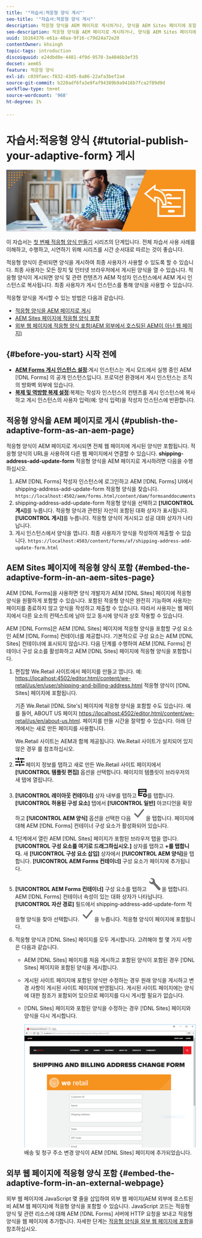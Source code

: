```yaml
---
title: '"자습서:적응형 양식 게시"'
seo-title: '"자습서:적응형 양식 게시"'
description: 적응형 양식을 AEM 페이지로 게시하거나, 양식을 AEM Sites 페이지에 포함하거나, 외부 웹 페이지에 적응형 양식을 포함합니다
seo-description: 적응형 양식을 AEM 페이지로 게시하거나, 양식을 AEM Sites 페이지에 포함하거나, 외부 웹 페이지에 적응형 양식을 포함합니다
uuid: 1b164376-e61a-40aa-9f16-c79d24a72e20
contentOwner: khsingh
topic-tags: introduction
discoiquuid: e24dbd0e-4481-4f9d-9570-3a4046b3ef35
docset: aem65
feature: 적응형 양식
exl-id: c039faec-f832-43d5-8a86-22afa3bef2a4
source-git-commit: b220adf6fa3e9faf94389b9a9416b7fca2f89d9d
workflow-type: tm+mt
source-wordcount: '968'
ht-degree: 1%

---
```


# 자습서:적응형 양식 {#tutorial-publish-your-adaptive-form} 게시

![](do-not-localize/13-publish-your-adaptive-form-small.png)

이 자습서는 [첫 번째 적응형 양식 만들기](https://helpx.adobe.com/kr/experience-manager/6-3/forms/using/create-your-first-adaptive-form.html) 시리즈의 단계입니다. 전체 자습서 사용 사례를 이해하고, 수행하고, 시연하기 위해 시리즈를 시간 순서대로 따르는 것이 좋습니다.

적응형 양식이 준비되면 양식을 게시하여 최종 사용자가 사용할 수 있도록 할 수 있습니다. 최종 사용자는 모든 장치 및 인터넷 브라우저에서 게시된 양식을 열 수 있습니다. 적응형 양식이 게시되면 양식 및 관련 컨텐츠가 AEM 작성자 인스턴스에서 AEM 게시 인스턴스로 복사됩니다. 최종 사용자가 게시 인스턴스를 통해 양식을 사용할 수 있습니다.

적응형 양식을 게시할 수 있는 방법은 다음과 같습니다.

* [적응형 양식을 AEM 페이지로 게시](../../forms/using/publish-your-adaptive-form.md#publish-the-adaptive-form-as-an-aem-page)
* [AEM Sites 페이지에 적응형 양식 포함](#embed-the-adaptive-form-in-an-aem-sites-page)
* [외부 웹 페이지에 적응형 양식 포함(AEM 외부에서 호스팅된 AEM이 아닌 웹 페이지)](../../forms/using/publish-your-adaptive-form.md)

## {#before-you-start} 시작 전에

* **[AEM Forms 게시 인스턴스 설정](https://helpx.adobe.com/kr/experience-manager/6-3/forms/using/installing-configuring-aem-forms-osgi.html)**:게시 인스턴스는 게시 모드에서 실행 중인 AEM [!DNL Forms] 의 공개 인스턴스입니다. 프로덕션 환경에서 게시 인스턴스는 조직의 방화벽 외부에 있습니다.
* **[복제 및 역방향 복제 설정](https://helpx.adobe.com/experience-manager/6-3/help/sites-deploying/replication.html)**:복제는 작성자 인스턴스의 컨텐츠를 게시 인스턴스에 복사하고 게시 인스턴스의 사용자 입력(예: 양식 입력)을 작성자 인스턴스에 반환합니다.

## 적응형 양식을 AEM 페이지로 게시 {#publish-the-adaptive-form-as-an-aem-page}

적응형 양식이 AEM 페이지로 게시되면 전체 웹 페이지에 게시된 양식만 포함됩니다. 적응형 양식의 URL을 사용하여 다른 웹 페이지에서 연결할 수 있습니다. **shipping-address-add-update-form** 적응형 양식을 AEM 페이지로 게시하려면 다음을 수행하십시오.

1. AEM [!DNL Forms] 작성자 인스턴스에 로그인하고 AEM [!DNL Forms] UI에서 shipping-address-add-update-form 적응형 양식을 찾습니다.
   `https://localhost:4502/aem/forms.html/content/dam/formsanddocuments`
1. shipping-address-add-update-form 적응형 양식을 선택하고 **[!UICONTROL 게시]**&#x200B;를 누릅니다. 적응형 양식과 관련된 자산이 포함된 대화 상자가 표시됩니다. **[!UICONTROL 게시]**&#x200B;를 누릅니다. 적응형 양식이 게시되고 성공 대화 상자가 나타납니다.
1. 게시 인스턴스에서 양식을 엽니다. 최종 사용자가 양식을 작성하여 제출할 수 있습니다.
   `https://localhost:4503/content/forms/af/shipping-address-add-update-form.html`

## AEM Sites 페이지에 적응형 양식 포함 {#embed-the-adaptive-form-in-an-aem-sites-page}

AEM [!DNL Forms]을 사용하면 양식 개발자가 AEM [!DNL Sites] 페이지에 적응형 양식을 원활하게 포함할 수 있습니다. 포함된 적응형 양식은 완전히 기능하며 사용자는 페이지를 종료하지 않고 양식을 작성하고 제출할 수 있습니다. 따라서 사용자는 웹 페이지에서 다른 요소의 컨텍스트에 남아 있고 동시에 양식과 상호 작용할 수 있습니다.

AEM [!DNL Forms]은 AEM [!DNL Sites] 페이지에 적응형 양식을 포함할 구성 요소인 AEM [!DNL Forms] 컨테이너를 제공합니다. 기본적으로 구성 요소는 AEM [!DNL Sites] 컨테이너에 표시되지 않습니다. 다음 단계를 수행하여 AEM [!DNL Forms] 컨테이너 구성 요소를 활성화하고 AEM [!DNL Sites] 페이지에 적응형 양식을 포함합니다.

1. 편집할 We.Retail 사이트에서 페이지를 만들고 엽니다. 예: [https://localhost:4502/editor.html/content/we-retail/us/en/user/shipping-and-billing-address.html](https://localhost:4502/editor.html/content/we-retail/us/en/user/shipping-and-billing-address.html) 적응형 양식이 [!DNL Sites] 페이지에 포함됩니다.

   기존 We.Retail [!DNL Site's] 페이지에 적응형 양식을 포함할 수도 있습니다. 예를 들어, ABOUT US 페이지 [https://localhost:4502/editor.html/content/we-retail/us/en/about-us.html](https://localhost:4502/editor.html/content/we-retail/us/en/about-us.html). 페이지를 만들 시간을 절약할 수 있습니다. 아래 단계에서는 새로 만든 페이지를 사용합니다.

   We.Retail 사이트는 AEM과 함께 제공됩니다. We.Retail 사이트가 설치되어 있지 않은 경우 를 참조하십시오.[](https://helpx.adobe.com/experience-manager/6-3/help/sites-developing/we-retail.html)

1. ![속성](assets/properties.png) 페이지 정보를 탭하고 새로 만든 We.Retail 사이트 페이지에서 **[!UICONTROL 템플릿 편집]** 옵션을 선택합니다. 페이지의 템플릿이 브라우저의 새 탭에 열립니다.
1. **[!UICONTROL 레이아웃 컨테이너]** 상자 내부를 탭하고 ![피드백 관리](assets/feedmanagement.png)를 탭합니다. **[!UICONTROL 허용된 구성 요소]** 탭에서 **[!UICONTROL 일반]** 아코디언을 확장하고 **[!UICONTROL AEM 양식]** 옵션을 선택한 다음 ![save_icon](assets/save_icon.svg)을 탭합니다. 페이지에 대해 AEM [!DNL Forms] 컨테이너 구성 요소가 활성화되어 있습니다.

1. 1단계에서 열린 AEM [!DNL Sites] 페이지가 포함된 브라우저 탭을 엽니다. **[!UICONTROL 구성 요소를 여기로 드래그하십시오.]** 상자를 탭하고 **+를 탭합니다.** 새  **[!UICONTROL 구성 요소 삽입]** 상자에서  **[!UICONTROL AEM 양식]**&#x200B;을 탭합니다. **[!UICONTROL AEM Forms 컨테이너]** 구성 요소가 페이지에 추가됩니다.
1. **[!UICONTROL AEM Forms 컨테이너]** 구성 요소를 탭하고 ![configure-icon](assets/configure-icon.svg)을 탭합니다. AEM [!DNL Forms] 컨테이너 속성이 있는 대화 상자가 나타납니다. **[!UICONTROL 자산 경로]** 필드에서 shipping-address-add-update-form 적응형 양식을 찾아 선택합니다. ![save_icon](assets/save_icon.svg)을 누릅니다. 적응형 양식이 페이지에 포함됩니다.
1. 적응형 양식과 [!DNL Sites] 페이지를 모두 게시합니다. 고려해야 할 몇 가지 사항은 다음과 같습니다.

   * AEM [!DNL Sites] 페이지를 처음 게시하고 포함된 양식이 포함된 경우 [!DNL Sites] 페이지와 포함된 양식을 게시합니다.
   * 게시된 사이트 페이지에 포함된 양식만 수정하는 경우 원래 양식을 게시하고 변경 사항이 게시된 사이트 페이지에 반영됩니다. 게시된 사이트 페이지에는 양식에 대한 참조가 포함되어 있으므로 페이지를 다시 게시할 필요가 없습니다.
   * [!DNL Sites] 페이지와 포함된 양식을 수정하는 경우 [!DNL Sites] 페이지와 양식을 다시 게시합니다.

      ![embed-in-aem-sites](assets/embed-in-aem-sites.png)
   배송 및 청구 주소 변경 양식이 AEM [!DNL Sites] 페이지에 추가되었습니다.

## 외부 웹 페이지에 적응형 양식 포함 {#embed-the-adaptive-form-in-an-external-webpage}

외부 웹 페이지에 JavaScript 몇 줄을 삽입하여 외부 웹 페이지(AEM 외부에 호스트된 비 AEM 웹 페이지)에 적응형 양식을 포함할 수 있습니다. JavaScript 코드는 적응형 양식 및 관련 리소스에 대해 AEM [!DNL Forms] 서버에 HTTP 요청을 보내고 적응형 양식을 웹 페이지에 추가합니다. 자세한 단계는 [적응형 양식을 외부 웹 페이지에 포함](/help/forms/using/embed-adaptive-form-external-web-page.md)을 참조하십시오.

